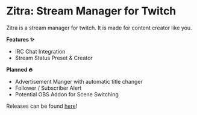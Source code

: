 # Zitra: Stream Manager for Twitch

Zitra is a stream manager for twitch. It is made for content creator like you.


<b> Features ✨ </b>

- IRC Chat Integration
- Stream Status Preset & Creator

<b> Planned 🔥 </b>

- Advertisement Manger with automatic title changer
- Follower / Subscriber Alert
- Potential OBS Addon for Scene Switching


Releases can be found [here](https://github.com/Celtrius/Zitra/releases)!
